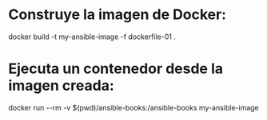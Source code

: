 
# Construye la imagen de Docker:
docker build -t my-ansible-image -f dockerfile-01 .

# Ejecuta un contenedor desde la imagen creada:
docker run --rm -v $(pwd)/ansible-books:/ansible-books my-ansible-image